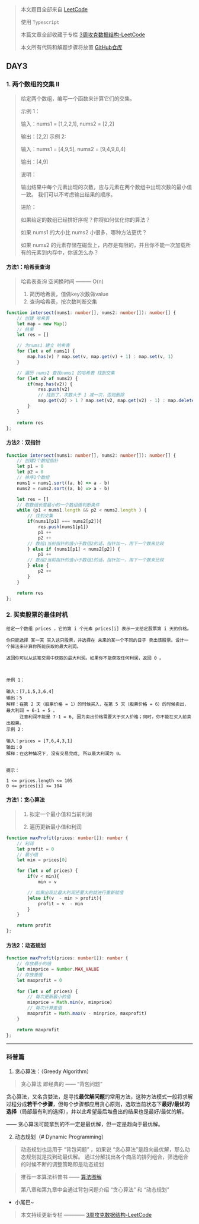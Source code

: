 > 本文题目全部来自 [LeetCode](https://leetcode-cn.com/)
>
> 使用 `Typescript`
>
> 本篇文章全部收藏于专栏 [3周攻克数据结构-LeetCode](https://juejin.cn/column/6987569745008525343)
>
> 本文所有代码和解题步骤将放置 [GitHub仓库](https://github.com/ruoduan-hub/algorithm_py) 


## DAY3

### 1. 两个数组的交集 II

> 给定两个数组，编写一个函数来计算它们的交集。
>
>  
> 示例 1：
>
> 输入：nums1 = [1,2,2,1], nums2 = [2,2]
>
> 输出：[2,2]
> 示例 2:
>
> 输入：nums1 = [4,9,5], nums2 = [9,4,9,8,4]
>
> 输出：[4,9]
>
>
> 说明：
>
> 输出结果中每个元素出现的次数，应与元素在两个数组中出现次数的最小值一致。
> 我们可以不考虑输出结果的顺序。
>
> 进阶：
>
> 如果给定的数组已经排好序呢？你将如何优化你的算法？
>
> 如果 nums1 的大小比 nums2 小很多，哪种方法更优？
>
> 如果 nums2 的元素存储在磁盘上，内存是有限的，并且你不能一次加载所有的元素到内存中，你该怎么办？


#### 方法1：哈希表查询
> 哈希表查询 空间换时间 ———  O(n)
>
>
> 1. 简历哈希表，值做key次数做value
> 2. 查询哈希表，按次数判断交集


```typescript
function intersect(nums1: number[], nums2: number[]): number[] {
    // 创建 哈希表
    let map = new Map()
    // 结果
    let res = []

    // 为nums1 建立 哈希表
    for (let v of nums1) {
        map.has(v) ? map.set(v, map.get(v) + 1) : map.set(v, 1)
    }

    // 遍历 nums2 查找nums1 的哈希表 找到交集
    for (let v2 of nums2) {
        if(map.has(v2)) {
            res.push(v2)
            // 找到了，次数大于 1 减一次，否则删除
            map.get(v2) > 1 ? map.set(v2, map.get(v2) - 1) : map.delete(v2)
        }
    }
    
    return res
};
```


#### 方法2：双指针


```typescript
function intersect(nums1: number[], nums2: number[]): number[] {
    // 创建2个数组指针
    let p1 = 0
    let p2 = 0
    // 排序2个数组
    nums1 = nums1.sort((a, b) => a - b)
    nums2 = nums2.sort((a, b) => a - b)

    let res = []
    // 取数组长度最小的一个数组做判断条件
    while (p1 < nums1.length && p2 < nums2.length ) {
        // 找到交集
        if(nums1[p1] === nums2[p2]){
            res.push(nums1[p1])
            p1 ++
            p2 ++
        // 数组1当前指针的值小于数组2的话，指针加一，用下一个数来比较
        } else if (nums1[p1] < nums2[p2]) {
            p1 ++
        // 数组2当前指针的值小于数组1的话，指针加一，用下一个数来比较
        } else {
            p2 ++
        }
    }

    return res
};
```


### 2. 买卖股票的最佳时机


```
给定一个数组 prices ，它的第 i 个元素 prices[i] 表示一支给定股票第 i 天的价格。

你只能选择 某一天 买入这只股票，并选择在 未来的某一个不同的日子 卖出该股票。设计一个算法来计算你所能获取的最大利润。

返回你可以从这笔交易中获取的最大利润。如果你不能获取任何利润，返回 0 。

 

示例 1：

输入：[7,1,5,3,6,4]
输出：5
解释：在第 2 天（股票价格 = 1）的时候买入，在第 5 天（股票价格 = 6）的时候卖出，最大利润 = 6-1 = 5 。
     注意利润不能是 7-1 = 6, 因为卖出价格需要大于买入价格；同时，你不能在买入前卖出股票。
示例 2：

输入：prices = [7,6,4,3,1]
输出：0
解释：在这种情况下, 没有交易完成, 所以最大利润为 0。
 

提示：

1 <= prices.length <= 105
0 <= prices[i] <= 104

```

#### 方法1：贪心算法

>1. 拟定一个最小值和当前利润
>
>2. 遍历更新最小值和利润



```ts
function maxProfit(prices: number[]): number {
    // 利润
    let profit = 0
    // 最小值
    let min = prices[0]

    for (let v of prices) {
        if(v < min){
            min = v

        // 如果出现比最大利润还要大的就进行重新赋值
        }else if(v  - min > profit){ 
            profit = v  - min
        }
    }

    return profit
};

```


#### 方法2：动态规划

```ts
function maxProfit(prices: number[]): number {
    // 存放最小的值
    let minprice = Number.MAX_VALUE
    // 存放差值
    let maxprofit = 0
    
    for (let v of prices) {
        // 每次更新最小的值
        minprice = Math.min(v, minprice)
        // 每次计算差值
        maxprofit = Math.max(v - minprice, maxprofit)
    }

    return maxprofit
};

```

---

### 科普篇

1. 贪心算法：（Greedy Algorithm）
> 贪心算法 即经典的 —— “背包问题”

贪心算法，又名贪婪法，是寻找**最优解问题**的常用方法，这种方法模式一般将求解过程分成**若干个步骤**，但每个步骤都应用贪心原则，选取当前状态下**最好/最优的选择**（局部最有利的选择），并以此希望最后堆叠出的结果也是最好/最优的解。

—— 贪心算法可能拿到的不一定是最优解，但一定是趋向于最优解。


2. 动态规划（# Dynamic Programming）
> 动态规划也适用于 “背包问题” ，如果说 “贪心算法”是趋向最优解，那么动态规划就是找到动最优解。
> 通过分解找出各个商品的排列组合，筛选组合的时候不断的调整策略即是动态规划

> 推荐一本算法科普书 —— [算法图解](https://www.ituring.com.cn/book/1864)
> 
> 第八章和第九章中会通过背包问题介绍 “贪心算法” 和 “动态规划”



- 小尾巴~
> 本文持续更新专栏 ———— [3周攻克数据结构-LeetCode](https://juejin.cn/column/6987569745008525343 "https://juejin.cn/column/6987569745008525343")
